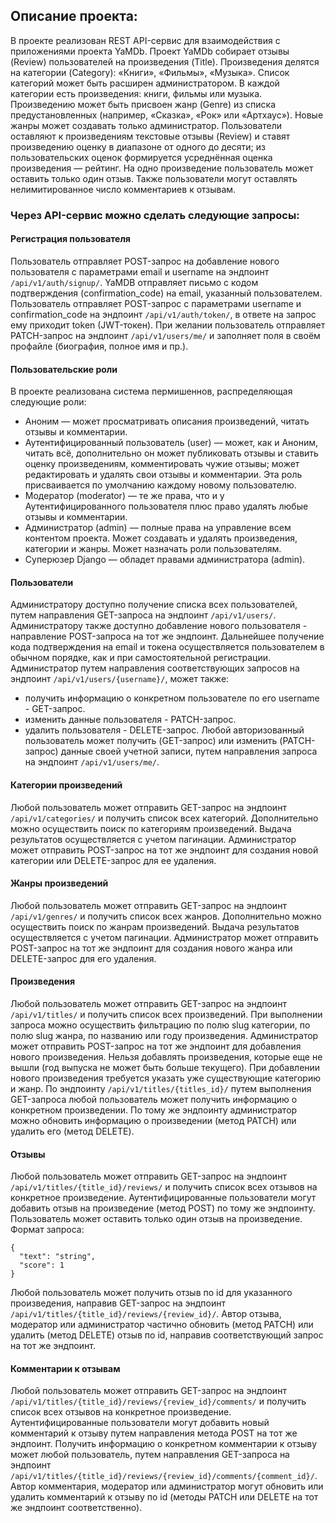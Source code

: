 ## Описание проекта:
В проекте реализован REST API-сервис для взаимодействия с приложениями проекта YaMDb.
Проект YaMDb собирает отзывы (Review) пользователей на произведения (Title). Произведения делятся на категории (Category): «Книги», «Фильмы», «Музыка». Список категорий может быть расширен администратором.
В каждой категории есть произведения: книги, фильмы или музыка.
Произведению может быть присвоен жанр (Genre) из списка предустановленных (например, «Сказка», «Рок» или «Артхаус»). Новые жанры может создавать только администратор.
Пользователи оставляют к произведениям текстовые отзывы (Review) и ставят произведению оценку в диапазоне от одного до десяти; из пользовательских оценок формируется усреднённая оценка произведения — рейтинг. На одно произведение пользователь может оставить только один отзыв.
Также пользователи могут оставлять нелимитированное число комментариев к отзывам. 

### Через API-сервис можно сделать следующие запросы:
#### Регистрация пользователя
Пользователь отправляет POST-запрос на добавление нового пользователя с параметрами email и username на эндпоинт ```/api/v1/auth/signup/```.
YaMDB отправляет письмо с кодом подтверждения (confirmation_code) на email, указанный пользователем.
Пользователь отправляет POST-запрос с параметрами username и confirmation_code на эндпоинт ```/api/v1/auth/token/```, в ответе на запрос ему приходит token (JWT-токен).
При желании пользователь отправляет PATCH-запрос на эндпоинт ```/api/v1/users/me/``` и заполняет поля в своём профайле (биография, полное имя и пр.).

#### Пользовательские роли
В проекте реализована система пермишеннов, распределяющая следующие роли:
* Аноним — может просматривать описания произведений, читать отзывы и комментарии.
* Аутентифицированный пользователь (user) — может, как и Аноним, читать всё, дополнительно он может публиковать отзывы и ставить оценку произведениям, комментировать чужие отзывы; может редактировать и удалять свои отзывы и комментарии. Эта роль присваивается по умолчанию каждому новому пользователю.
* Модератор (moderator) — те же права, что и у Аутентифицированного пользователя плюс право удалять любые отзывы и комментарии.
* Администратор (admin) — полные права на управление всем контентом проекта. Может создавать и удалять произведения, категории и жанры. Может назначать роли пользователям.
* Суперюзер Django — обладет правами администратора (admin).

#### Пользователи
Администратору доступно получение списка всех пользователей, путем направления GET-запроса на эндпоинт ```/api/v1/users/```.
Администратору также доступно добавление нового пользователя - направление POST-запроса на тот же эндпоинт. Дальнейшее получение кода подтверждения на email и токена осуществляется пользователем в обычном порядке, как и при самостоятельной регистрации. 
Администратор путем направления соответствующих запросов на эндпоинт ```/api/v1/users/{username}/```, может также:
* получить информацию о конкретном пользователе по его username - GET-запрос.
* изменить данные пользователя - PATCH-запрос.
* удалить пользователя - DELETE-запрос.
Любой авторизованный пользователь может получить (GET-запрос) или изменить (PATCH-запрос) данные своей учетной записи, путем направления запроса на эндпоинт ```/api/v1/users/me/```.

#### Категории произведений
Любой пользователь может отправить GET-запрос на эндпоинт ```/api/v1/categories/``` и получить список всех категорий. Дополнительно можно осуществить поиск по категориям произведений. Выдача результатов осуществляется с учетом пагинации.
Администратор может отправить POST-запрос на тот же эндпоинт для создания новой категории или DELETE-запрос для ее удаления.

#### Жанры произведений
Любой пользователь может отправить GET-запрос на эндпоинт ```/api/v1/genres/``` и получить список всех жанров. Дополнительно можно осуществить поиск по жанрам произведений. Выдача результатов осуществляется с учетом пагинации.
Администратор может отправить POST-запрос на тот же эндпоинт для создания нового жанра или DELETE-запрос для его удаления.

#### Произведения
Любой пользователь может отправить GET-запрос на эндпоинт ```/api/v1/titles/``` и получить список всех произведений. При выполнении запроса можно осуществить фильтрацию по полю slug категории, по полю slug жанра, по названию или году произведения.
Администратор может отправить POST-запрос на тот же эндпоинт для добавления нового произведения. Нельзя добавлять произведения, которые еще не вышли (год выпуска не может быть больше текущего). При добавлении нового произведения требуется указать уже существующие категорию и жанр.
По эндпоинту ```/api/v1/titles/{titles_id}/``` путем выполнения GET-запроса любой пользователь может получить информацию о конкретном произведении. 
По тому же эндпоинту администратор можно обновить информацию о произведении (метод PATCH) или удалить его (метод DELETE).

#### Отзывы
Любой пользователь может отправить GET-запрос на эндпоинт ```/api/v1/titles/{title_id}/reviews/``` и получить список всех отзывов на конкретное произведение.
Аутентифицированные пользователи могут добавить отзыв на произведение (метод POST) по тому же эндпоинту. Пользователь может оставить только один отзыв на произведение. Формат запроса:
```
{
  "text": "string",
  "score": 1
}
```
Любой пользователь может получить отзыв по id для указанного произведения, направив GET-запрос на эндпоинт ```/api/v1/titles/{title_id}/reviews/{review_id}/```.
Автор отзыва, модератор или администратор частично обновить (метод PATCH) или удалить (метод DELETE) отзыв по id, направив соответствующий запрос на тот же эндпоинт.

#### Комментарии к отзывам
Любой пользователь может отправить GET-запрос на эндпоинт ```/api/v1/titles/{title_id}/reviews/{review_id}/comments/``` и получить список всех отзывов на конкретное произведение.
Аутентифицированные пользователи могут добавить новый комментарий к отзыву путем направления метода POST на тот же эндпоинт.
Получить информацию о конкретном комментарии к отзыву может любой пользователь, путем направления GET-запроса на эндпоинт ```/api/v1/titles/{title_id}/reviews/{review_id}/comments/{comment_id}/```.
Автор комментария, модератор или администратор могут обновить или удалить комментарий к отзыву по id (методы PATCH или DELETE на тот же эндпоинт соответственно).
